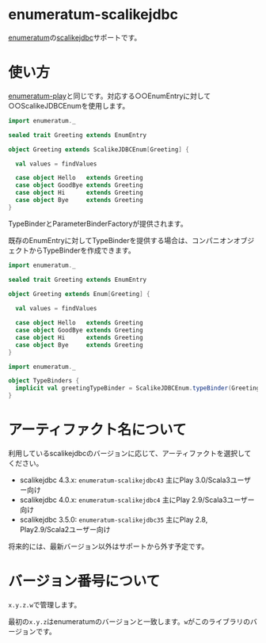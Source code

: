 # enumeratum-scalikejdbc

[enumeratum](https://github.com/lloydmeta/enumeratum)の[scalikejdbc](http://scalikejdbc.org/)サポートです。

# 使い方

[enumeratum-play](https://github.com/lloydmeta/enumeratum#play-integration)と同じです。対応する○○EnumEntryに対して○○ScalikeJDBCEnumを使用します。

```scala
import enumeratum._

sealed trait Greeting extends EnumEntry

object Greeting extends ScalikeJDBCEnum[Greeting] {

  val values = findValues

  case object Hello   extends Greeting
  case object GoodBye extends Greeting
  case object Hi      extends Greeting
  case object Bye     extends Greeting
}
```

TypeBinderとParameterBinderFactoryが提供されます。

既存のEnumEntryに対してTypeBinderを提供する場合は、コンパニオンオブジェクトからTypeBinderを作成できます。

```scala
import enumeratum._

sealed trait Greeting extends EnumEntry

object Greeting extends Enum[Greeting] {
  
  val values = findValues

  case object Hello   extends Greeting
  case object GoodBye extends Greeting
  case object Hi      extends Greeting
  case object Bye     extends Greeting
}
```

```scala
import enumeratum._

object TypeBinders {
  implicit val greetingTypeBinder = ScalikeJDBCEnum.typeBinder(Greeting)
}
```

# アーティファクト名について

利用しているscalikejdbcのバージョンに応じて、アーティファクトを選択してください。

- scalikejdbc 4.3.x: `enumeratum-scalikejdbc43` 主にPlay 3.0/Scala3ユーザー向け
- scalikejdbc 4.0.x: `enumeratum-scalikejdbc4`  主にPlay 2.9/Scala3ユーザー向け
- scalikejdbc 3.5.0: `enumeratum-scalikejdbc35` 主にPlay 2.8, Play2.9/Scala2ユーザー向け

将来的には、最新バージョン以外はサポートから外す予定です。

# バージョン番号について

`x.y.z.w`で管理します。

最初の`x.y.z`はenumeratumのバージョンと一致します。`w`がこのライブラリのバージョンです。

